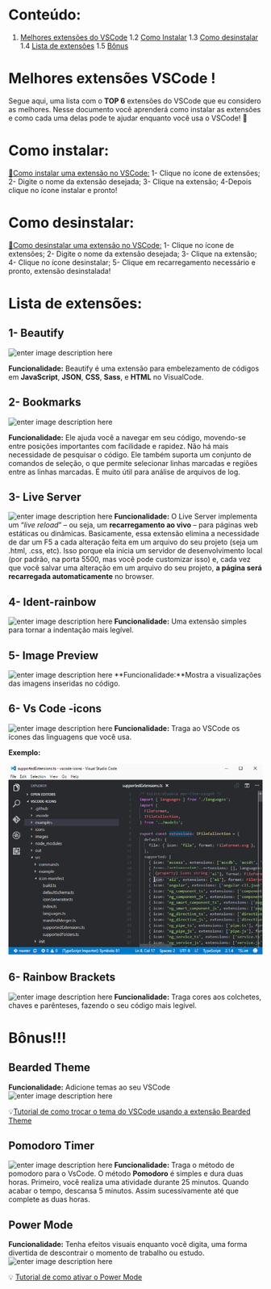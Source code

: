 ﻿# Conteúdo:

 1. [Melhores extensões do VSCode](#MelhoresextensõesVSCode)
 1.2 [Como Instalar](#Comoinstalar:)
 1.3 [Como desinstalar](#Comodesinstalar:)
 1.4 [Lista de extensões](#Listadeextensões:)
 1.5 [Bônus](#Bônus)

# Melhores extensões VSCode !  

Segue aqui, uma lista com o **TOP 6** extensões do VSCode que eu considero as melhores. Nesse documento você aprenderá como instalar as extensões e como cada uma delas pode te ajudar enquanto você usa o VSCode! 🤩

# Como instalar:

[📌Como instalar uma extensão no VSCode:](https://youtu.be/4j9Pu51IeWQ)
1- Clique no ícone de extensões;
2- Digite o nome da extensão desejada;
3- Clique na extensão;
4-Depois clique no ícone instalar e pronto! 

# Como desinstalar:

[📌Como desinstalar uma extensão no VSCode:](https://youtu.be/rzFURexY8nc)
1- Clique no ícone de extensões;
2- Digite o nome da extensão desejada;
3- Clique na extensão;
4- Clique no ícone desinstalar;
5- Clique em recarregamento necessário e pronto, extensão desinstalada!

# Lista de extensões:

## 1- Beautify
![enter image description here](https://thedeployguy.com/static/c2047a90bb6d110c01b20ecec760a371/59415/beautify.png)

**Funcionalidade:**  Beautify é uma extensão para embelezamento de códigos em **JavaScript**, **JSON**, **CSS**, **Sass**, e **HTML** no VisualCode.

## 2- Bookmarks
![enter image description here](https://raw.githubusercontent.com/alefragnani/vscode-bookmarks/master/images/vscode-bookmarks-logo-readme.png)

**Funcionalidade:** Ele ajuda você a navegar em seu código, movendo-se entre posições importantes com facilidade e rapidez. Não há mais necessidade de pesquisar o código. Ele também suporta um conjunto de comandos de seleção, o que permite selecionar linhas marcadas e regiões entre as linhas marcadas. É muito útil para análise de arquivos de log.

## 3- Live Server
![enter image description here](https://miro.medium.com/max/1400/1*5Ls-Y7HNYtg8xmZwtgEO1g.png)
**Funcionalidade:** O Live Server implementa um “_live reload_” – ou seja, um **recarregamento ao vivo** – para páginas web estáticas ou dinâmicas. Basicamente, essa extensão elimina a necessidade de dar um F5 a cada alteração feita em um arquivo do seu projeto (seja um .html, .css, etc). Isso porque ela inicia um servidor de desenvolvimento local (por padrão, na porta 5500, mas você pode customizar isso) e, cada vez que você salvar uma alteração em um arquivo do seu projeto, **a página será recarregada automaticamente** no browser.

## 4- Ident-rainbow
![enter image description here](https://dm2301files.storage.live.com/y4p6X8nZDDcaK2O4Deyzi55tKs77czYo5ojilHOLV93QH0fgsRQx7r1jGVt37TQkNL9MVQz_x50KahKVuPDPXs8zuTC4huAZfNAjUnXcpttEw58ncVfkq31UHX-fy-sx3Htj8rvyg6r3YcuhBhSdn1uf3W2_YQ2U--PApjUE7u9E9HAUomMNQ1l3iPpRbLOwlZtNUJOSCK7DuVgl0TeRP5VsdFyjzuk1wEO-uHBFvNJma8/imagem_2021-10-04_201712.png?psid=1&width=652&height=174)
**Funcionalidade:** Uma extensão simples para tornar a indentação mais legível.

## 5- Image Preview
![enter image description here](https://dm2301files.storage.live.com/y4pfH0Wqqk4NcHBLKQUG3YMRqGE-I-dLvTs5-OLM0gBo4UJG0IyXduuJ185zRJEglWBarwaHTqvJ39T1FM3-JypLpcxZHsjOd_POSDhsxApJRM-JJOZe2UzBeY1SR7rTJXKHjOv2j9eDICs1QX1QBePsxwvsan59MZc08zZfe139GhzI1ttJPweeO63VTqR4jqk_Z5bZDy47S8GSQaHaLzQV77lBC5liehWH6P_A9wKsSw/imagem_2021-10-04_201904.png?psid=1&width=608&height=174)
**Funcionalidade:**Mostra a visualizações das imagens inseridas no código.

## 6- Vs Code -icons
![enter image description here](https://thedeployguy.com/static/d347875584a119fd6d2e520816456cd0/fcda8/icons.png)
**Funcionalidade:**  Traga ao VSCode os ícones das linguagens que você usa. 

**Exemplo:** 

![enter image description here](https://raw.githubusercontent.com/vscode-icons/vscode-icons/master/images/screenshot.gif)

## 6- Rainbow Brackets
![enter image description here](https://dm2301files.storage.live.com/y4pkxTC74_2PoW-US8MzSH9liAdMz4ipJaU_ck7EVB01lhzl1_eubh7s9j_dXzmbmuTIWghncBBpj23GR6L8bBQMnrP8wDLOa6xTsrbJJr9yNZyC4nY-vNHSrxYaoTt62LJsTr27RyOOnppxqbRrXS7jiM4ahe6_2oUaoHxinpmZxu1ypey-urJcFXRXSZhhZhRumcwGfRZroEgr7ErhshhO7pfK0ELC7iYMXU2ZIxhAhU/Rainbow%20Brackets.png?psid=1&width=570&height=174)
**Funcionalidade:** Traga cores aos colchetes, chaves e parênteses, fazendo o seu código mais legível.

# Bônus!!!

##  Bearded Theme

**Funcionalidade:** Adicione temas ao seu VSCode
![enter image description here](https://raw.githubusercontent.com/BeardedBear/bearded-theme/master/assets/themes.png)

💡[Tutorial de como trocar o tema do VSCode usando a extensão Bearded Theme](https://youtu.be/UKpB7xEwQc8)

##  Pomodoro Timer
![enter image description here](https://dm2301files.storage.live.com/y4pWA5amHScUshjGg2nz-YW-o6jty97pOcW4lr1L1XErbGeHF9am66wNkYTTW0vJy0U--UgR_dAc3BMntD9iSyzVS4nujOwG36jwFb0yMi0qDvm_pf6gotIsdX-8uWKWh-mokqwWJbG-lnqinpkX-MYZ1eAtcpOns05qzWMTRqfj3GrbJ3JYbAcMG5Pl5qrAsuWXrWy0EDGMnKviMb4QfXx0skct0BLQRJpkR0QxCHE2Xc/Pomodoro%20Timer.png?psid=1&width=534&height=172)
**Funcionalidade:** Traga o método de pomodoro para o VsCode. O método  **Pomodoro**  é simples e dura duas horas. Primeiro, você realiza uma atividade durante 25 minutos. Quando acabar o tempo, descansa 5 minutos. Assim sucessivamente até que complete as duas horas.

##  Power Mode

**Funcionalidade:** Tenha efeitos visuais enquanto você digita, uma forma divertida de descontrair o momento de trabalho ou estudo.
![enter image description here](https://github.com/hoovercj/vscode-power-mode/raw/master/images/demo-presets-particles.gif)

💡 [Tutorial de como ativar o Power Mode](https://youtu.be/kTMsCAKiqko)
